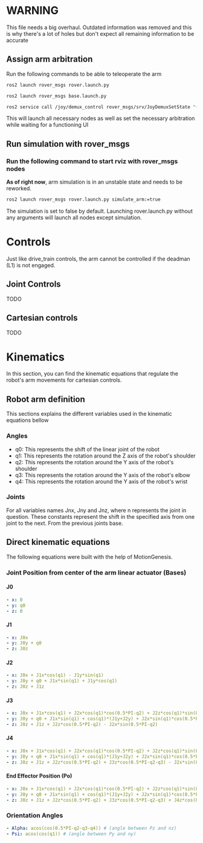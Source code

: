 # WARNING

This file needs a big overhaul. Outdated information was removed and this is why there's a lot of holes but don't expect all remaining information to be accurate

## Assign arm arbitration
Run the following commands to be able to teleoperate the arm
```Bash
ros2 launch rover_msgs rover.launch.py

ros2 launch rover_msgs base.launch.py

ros2 service call /joy/demux_control rover_msgs/srv/JoyDemuxSetState "{controller_type: 0, destination: 1, force: true}"
```
This will launch all necessary nodes as well as set the necessary arbitration while waiting for a functioning UI
## Run simulation with rover_msgs

### Run the following command to start rviz with rover_msgs nodes

**As of right now**, arm simulation is in an unstable state and needs to be reworked.

```Bash
ros2 launch rover_msgs rover.launch.py simulate_arm:=true
```

The simulation is set to false by default. Launching rover.launch.py without any arguments will launch all nodes except simulation.

# Controls

Just like drive_train controls, the arm cannot be controlled if the deadman (L1) is not engaged.

## Joint Controls

TODO

## Cartesian controls

TODO

# Kinematics

In this section, you can find the kinematic equations that regulate the robot's arm movements for cartesian controls.

## Robot arm definition

This sections explains the different variables used in the kinematic equations bellow

### Angles

- q0: This represents the shift of the linear joint of the robot
- q1: This represents the rotation around the Z axis of the robot's shoulder
- q2: This represents the rotation around the Y axis of the robot's shoulder
- q3: This represents the rotation around the Y axis of the robot's elbow
- q4: This represents the rotation around the Y axis of the robot's wrist

### Joints

For all variables names Jnx, Jny and Jnz, where n represents the joint in question. These constants represent the shift in the specified axis from one joint to the next. From the previous joints base.

## Direct kinematic equations

The following equations were built with the help of MotionGenesis.

### Joint Position from center of the arm linear actuator (Bases)

#### J0

```yaml
- x: 0
- y: q0
- z: 0
```

#### J1

```yaml
- x: J0x
- y: J0y + q0
- z: J0z
```

#### J2

```yaml
- x: J0x + J1x*cos(q1) - J1y*sin(q1)
- y: J0y + q0 + J1x*sin(q1) + J1y*cos(q1)
- z: J0z + J1z
```

#### J3

```yaml
- x: J0x + J1x*cos(q1) + J2x*cos(q1)*cos(0.5*PI-q2) + J2z*cos(q1)*sin(0.5*PI-q2) - sin(q1)*(J1y+J2y)
- y: J0y + q0 + J1x*sin(q1) + cos(q1)*(J1y+J2y) + J2x*sin(q1)*cos(0.5*PI-q2) + J2z*sin(q1)*sin(0.5*PI-q2)
- z: J0z + J1z + J2z*cos(0.5*PI-q2) - J2x*sin(0.5*PI-q2)
```

#### J4

```yaml
- x: J0x + J1x*cos(q1) + J2x*cos(q1)*cos(0.5*PI-q2) + J2z*cos(q1)*sin(0.5*PI-q2) + J3x*cos(q1)*cos(0.5*PI-q2-q3) + J3z*cos(q1)*sin(0.5*PI-q2-q3) - J3y*sin(q1) - sin(q1)*(J1y+J2y)
- y: J0y + q0 + J1x*sin(q1) + cos(q1)*(J1y+J2y) + J2x*sin(q1)*cos(0.5*PI-q2) + J2z*sin(q1)*sin(0.5*PI-q2) + J3x*sin(q1)*cos(0.5*PI-q2-q3) + J3z*sin(q1)*sin(0.5*PI-q2-q3)
- z: J0z + J1z + J2z*cos(0.5*PI-q2) + J3z*cos(0.5*PI-q2-q3) - J2x*sin(0.5*PI-q2) - J3x*sin(0.5*PI-q2-q3)
```

#### End Effector Position (Po)

```yaml
- x: J0x + J1x*cos(q1) + J2x*cos(q1)*cos(0.5*PI-q2) + J2z*cos(q1)*sin(0.5*PI-q2) + J3x*cos(q1)*cos(0.5*PI-q2-q3) + J3z*cos(q1)*sin(0.5*PI-q2-q3) - sin(q1)*(J1y+J2y) + J4x*sin(q1)*cos(0.5*PI-q2-q3-q4) + J4z*sin(q1)*sin(0.5*PI-q2-q3-q4)
- y: J0y + q0 + J1x*sin(q1) + cos(q1)*(J1y+J2y) + J2x*sin(q1)*cos(0.5*PI-q2) + J2z*sin(q1)*sin(0.5*PI-q2) + J3x*sin(q1)*cos(0.5*PI-q2-q3) + J3z*sin(q1)*sin(0.5*PI-q2-q3) + J4x*sin(q1)*cos(0.5*PI-q2-q3-q4) + J4z*sin(q1)*sin(0.5*PI-q2-q3-q4)
- z: J0z + J1z + J2z*cos(0.5*PI-q2) + J3z*cos(0.5*PI-q2-q3) + J4z*cos(0.5*PI-q2-q3-q4) - J2x*sin(0.5*PI-q2) - J3x*sin(0.5*PI-q2-q3) - J4x*sin(0.5*PI-q2-q3-q4)
```

### Orientation Angles

```yaml
- Alpha: acos(cos(0.5*PI-q2-q3-q4)) # (angle between Pz and nz)
- Psi: acos(cos(q1)) # (angle between Py and ny)
```
